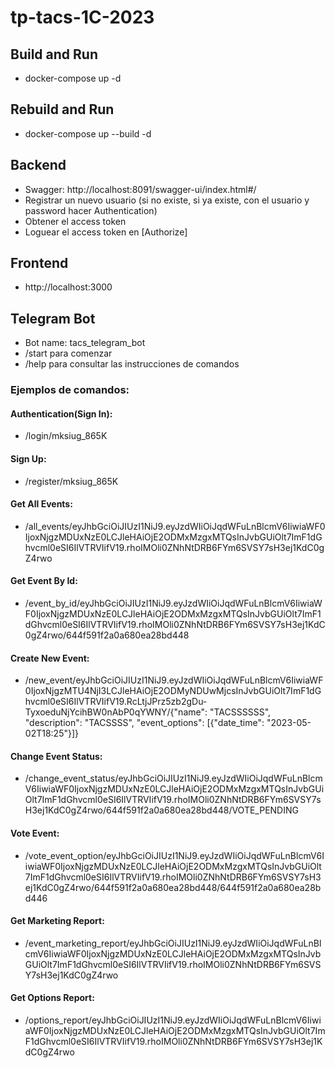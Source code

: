 # tp-tacs-1C-2023
## Build and Run
- docker-compose up -d

## Rebuild and Run
- docker-compose up --build -d

## Backend
- Swagger: http://localhost:8091/swagger-ui/index.html#/
- Registrar un nuevo usuario (si no existe, si ya existe, con el usuario y password hacer Authentication)
- Obtener el access token
- Loguear el access token en [Authorize]

## Frontend
- http://localhost:3000

## Telegram Bot
- Bot name: tacs_telegram_bot
- /start para comenzar
- /help para consultar las instrucciones de comandos

### Ejemplos de comandos:

#### Authentication(Sign In): 
- /login/mksiug_865K

#### Sign Up: 
- /register/mksiug_865K

#### Get All Events:
- /all_events/eyJhbGciOiJIUzI1NiJ9.eyJzdWIiOiJqdWFuLnBlcmV6IiwiaWF0IjoxNjgzMDUxNzE0LCJleHAiOjE2ODMxMzgxMTQsInJvbGUiOlt7ImF1dGhvcml0eSI6IlVTRVIifV19.rhoIMOli0ZNhNtDRB6FYm6SVSY7sH3ej1KdC0gZ4rwo

#### Get Event By Id: 
- /event_by_id/eyJhbGciOiJIUzI1NiJ9.eyJzdWIiOiJqdWFuLnBlcmV6IiwiaWF0IjoxNjgzMDUxNzE0LCJleHAiOjE2ODMxMzgxMTQsInJvbGUiOlt7ImF1dGhvcml0eSI6IlVTRVIifV19.rhoIMOli0ZNhNtDRB6FYm6SVSY7sH3ej1KdC0gZ4rwo/644f591f2a0a680ea28bd448

#### Create New Event: 
- /new_event/eyJhbGciOiJIUzI1NiJ9.eyJzdWIiOiJqdWFuLnBlcmV6IiwiaWF0IjoxNjgzMTU4NjI3LCJleHAiOjE2ODMyNDUwMjcsInJvbGUiOlt7ImF1dGhvcml0eSI6IlVTRVIifV19.RcLtjJPrz5zb2gDu-TyxoeduNjYcihBW0nAbP0qYWNY/{"name": "TACSSSSSS", "description": "TACSSSS", "event_options": [{"date_time": "2023-05-02T18:25"}]}

#### Change Event Status: 
- /change_event_status/eyJhbGciOiJIUzI1NiJ9.eyJzdWIiOiJqdWFuLnBlcmV6IiwiaWF0IjoxNjgzMDUxNzE0LCJleHAiOjE2ODMxMzgxMTQsInJvbGUiOlt7ImF1dGhvcml0eSI6IlVTRVIifV19.rhoIMOli0ZNhNtDRB6FYm6SVSY7sH3ej1KdC0gZ4rwo/644f591f2a0a680ea28bd448/VOTE_PENDING

#### Vote Event: 
- /vote_event_option/eyJhbGciOiJIUzI1NiJ9.eyJzdWIiOiJqdWFuLnBlcmV6IiwiaWF0IjoxNjgzMDUxNzE0LCJleHAiOjE2ODMxMzgxMTQsInJvbGUiOlt7ImF1dGhvcml0eSI6IlVTRVIifV19.rhoIMOli0ZNhNtDRB6FYm6SVSY7sH3ej1KdC0gZ4rwo/644f591f2a0a680ea28bd448/644f591f2a0a680ea28bd446

#### Get Marketing Report: 
- /event_marketing_report/eyJhbGciOiJIUzI1NiJ9.eyJzdWIiOiJqdWFuLnBlcmV6IiwiaWF0IjoxNjgzMDUxNzE0LCJleHAiOjE2ODMxMzgxMTQsInJvbGUiOlt7ImF1dGhvcml0eSI6IlVTRVIifV19.rhoIMOli0ZNhNtDRB6FYm6SVSY7sH3ej1KdC0gZ4rwo

#### Get Options Report: 
- /options_report/eyJhbGciOiJIUzI1NiJ9.eyJzdWIiOiJqdWFuLnBlcmV6IiwiaWF0IjoxNjgzMDUxNzE0LCJleHAiOjE2ODMxMzgxMTQsInJvbGUiOlt7ImF1dGhvcml0eSI6IlVTRVIifV19.rhoIMOli0ZNhNtDRB6FYm6SVSY7sH3ej1KdC0gZ4rwo
